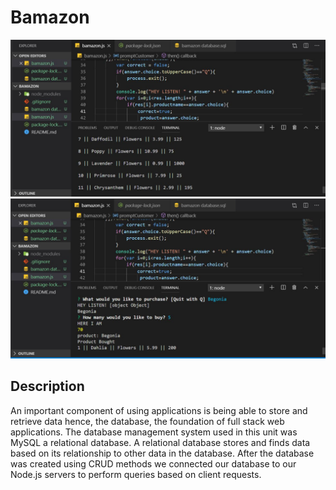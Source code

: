 # Bamazon

![](https://github.com/a4444304/bamazon/blob/master/assets/images/readme-1.JPG?raw=true)
![](https://github.com/a4444304/bamazon/blob/master/assets/images/readme-2.JPG?raw=true)

## Description
An important component of using applications is being able to store and retrieve data hence, the database, the foundation of full stack web applications. The database management system used in this unit was MySQL a relational database. A relational database stores and finds data based on its relationship to other data in the database. After the database was created using CRUD methods we connected our database to our Node.js servers to perform queries based on client requests.
